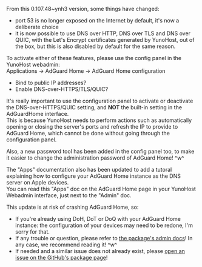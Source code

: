 From this 0.107.48~ynh3 version, some things have changed:  

- port 53 is no longer exposed on the Internet by default, it's now a deliberate choice  
- it is now possible to use DNS over HTTP, DNS over TLS and DNS over QUIC, with the Let's Encrypt certificates generated by YunoHost, out of the box, but this is also disabled by default for the same reason.

To activate either of these features, please use the config panel in the YunoHost webadmin:  
Applications → AdGuard Home → AdGuard Home configuration  

- Bind to public IP addresses?  
- Enable DNS-over-HTTPS/TLS/QUIC?

It's really important to use the configuration panel to activate or deactivate the DNS-over-HTTPS/QUIC setting, and **NOT** the built-in setting in the AdGuardHome interface.  
This is because YunoHost needs to perform actions such as automatically opening or closing the server's ports and refresh the IP to provide to AdGuard Home, which cannot be done without going through the configuration panel.

Also, a new password tool has been added in the config panel too, to make it easier to change the administration password of AdGuard Home! ^w^

The "Apps" documentation also has been updated to add a tutoral explaining how to configure your AdGuard Home instance as the DNS server on Apple devices.  
You can read this "Apps" doc on the AdGuard Home page in your YunoHost Webadmin interface, just next to the "Admin" doc.

This update is at risk of crashing AdGuard Home, so:  

- If you're already using DoH, DoT or DoQ with your AdGuard Home instance: the configuration of your devices may need to be redone, I'm sorry for that.
- If any trouble or question, please refer to [the package's admin docs](https://github.com/YunoHost-Apps/adguardhome_ynh/blob/master/doc/ADMIN.md)! In any case, we recommend reading it! ^w^  
- If needed and a similar issue does not already exist, please [open an issue on the GitHub's package page](https://github.com/YunoHost-Apps/adguardhome_ynh/issues)!
